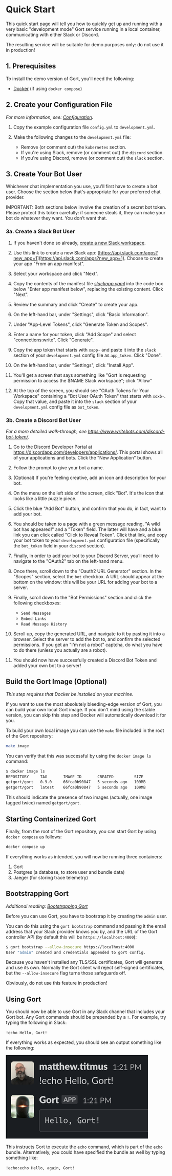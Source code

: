 # Quick Start

This quick start page will tell you how to quickly get up and running with a very basic "development mode" Gort service running in a local container, communicating with either Slack or Discord.

The resulting service will be suitable for demo purposes only: do not use it in production!

## 1. Prerequisites

To install the demo version of Gort, you'll need the following:

- [Docker](https://docs.docker.com/get-docker/) (if using `docker compose`)

## 2. Create your Configuration File

_For more information, see: [Configuration](configuration.md)._

1. Copy the example configuration file `config.yml` to `development.yml`.

1. Make the following changes to the `development.yml` file:

   * Remove (or comment out) the `kubernetes` section.
   * If you're using Slack, remove (or comment out) the `discord` section.
   * If you're using Discord, remove (or comment out) the `slack` section.

## 3. Create Your Bot User

Whichever chat implementation you use, you'll first have to create a bot user. Choose the section below that's appropriate for your preferred chat provider.

IMPORTANT: Both sections below involve the creation of a secret bot token. Please protect this token carefully: if someone steals it, they can make your bot do whatever they want. You don’t want that.

### 3a. Create a Slack Bot User

1. If you haven't done so already, [create a new Slack workspace](https://slack.com/help/articles/206845317-Create-a-Slack-workspace).

1. Use this link to create a new Slack app: [https://api.slack.com/apps?new_app=1](https://api.slack.com/apps?new_app=1). Choose to create your app "From an app manifest".

1. Select your workspace and click "Next".

1. Copy the contents of the manifest file [_slackapp.yaml_](https://github.com/getgort/gort/blob/main/slackapp.yaml) into the code box below "Enter app manifest below", replacing the existing content. Click "Next".

1. Review the summary and click "Create" to create your app.

1. On the left-hand bar, under "Settings", click "Basic Information".

1. Under "App-Level Tokens", click "Generate Token and Scopes".

1. Enter a name for your token, click "Add Scope" and select "connections:write". Click "Generate".

1. Copy the app token that starts with `xapp-` and paste it into the `slack` section of your `development.yml` config file as `app_token`. Click "Done".

1. On the left-hand bar, under "Settings", click "Install App".

1. You'll get a screen that says something like "Gort is requesting permission to access the $NAME Slack workspace"; click "Allow"

1. At the top of the screen, you should see "OAuth Tokens for Your Workspace" containing a "Bot User OAuth Token" that starts with `xoxb-`. Copy that value, and paste it into the `slack` section of your `development.yml` config file as `bot_token`.

### 3b. Create a Discord Bot User

_For a more detailed walk-through, see https://www.writebots.com/discord-bot-token/._

1. Go to the Discord Developer Portal at https://discordapp.com/developers/applications/. This portal shows all of your applications and bots. Click the "New Application" button.

2. Follow the prompt to give your bot a name.

3. (Optional) If you're feeling creative, add an icon and description for your bot.

4. On the menu on the left side of the screen, click "Bot". It's the icon that looks like a little puzzle piece.

5. Click the blue "Add Bot" button, and confirm that you do, in fact, want to add your bot.

6. You should be taken to a page with a green message reading, "A wild bot has appeared!" and a "Token" field. The latter will have and a blue link you can click called "Click to Reveal Token". Click that link, and copy your bot token to your `development.yml` configuration file (specifically the `bot_token` field in your `discord` section).

7. Finally, in order to add your bot to your Discord Server, you’ll need to navigate to the "OAuth2" tab on the left-hand menu.

8. Once there, scroll down to the "Oauth2 URL Generator" section. In the "Scopes" section, select the `bot` checkbox. A URL should appear at the bottom on the window: this will be your URL for adding your bot to a server.

9. Finally, scroll down to the "Bot Permissions" section and click the following checkboxes:

   * `Send Messages`
   * `Embed Links`
   * `Read Message History`

10. Scroll up, copy the generated URL, and navigate to it by pasting it into a browser. Select the server to add the bot to, and confirm the selected permissions. If you get an "I'm not a robot" captcha, do what you have to do there (unless you actually are a robot).

11. You should now have successfully created a Discord Bot Token and added your own bot to a server!

## Build the Gort Image (Optional)

_This step requires that Docker be installed on your machine._

If you want to use the most absolutely bleeding-edge version of Gort, you can build your own local Gort image. If you don't mind using the stable version, you can skip this step and Docker will automatically download it for you.

To build your own local image you can use the `make` file included in the root of the Gort repository:

```bash
make image
```

You can verify that this was successful by using the `docker image ls` command:

```bash
$ docker image ls
REPOSITORY     TAG       IMAGE ID       CREATED         SIZE
getgort/gort   0.9.0     66fca0b90847   5 seconds ago   109MB
getgort/gort   latest    66fca0b90847   5 seconds ago   109MB
```

This should indicate the presence of two images (actually, one image tagged twice) named `getgort/gort`.

## Starting Containerized Gort

Finally, from the root of the Gort repository, you can start Gort by using `docker compose` as follows:

```bash
docker compose up
```

If everything works as intended, you will now be running three containers: 

1. Gort
2. Postgres (a database, to store user and bundle data)
3. Jaeger (for storing trace telemetry)

## Bootstrapping Gort

_Additional reading: [Bootstrapping Gort](bootstrapping.md)_

Before you can use Gort, you have to bootstrap it by creating the `admin` user.

You can do this using the `gort bootstrap` command and passing it the email address that your Slack provider knows you by, and the URL of the Gort controller API (by default this will be `https://localhost:4000`):

```bash
$ gort bootstrap --allow-insecure https://localhost:4000
User "admin" created and credentials appended to gort config.
```

Because you haven't installed any TLS/SSL certificates, Gort will generate and use its own. Normally the Gort client will reject self-signed certificates, but the `--allow-insecure` flag turns those safeguards off.

Obviously, do not use this feature in production!

## Using Gort

You should now be able to use Gort in any Slack channel that includes your Gort bot. Any Gort commands should be prepended by a `!`. For example, try typing the following in Slack:

`!echo Hello, Gort!`

If everything works as expected, you should see an output something like the following:

![Hello, Gort!](images/hello-gort.png "Hello, Gort!")

This instructs Gort to execute the `echo` command, which is part of the `echo` bundle. Alternatively, you could have specified the bundle as well by typing something like:

`!echo:echo Hello, again, Gort!`
